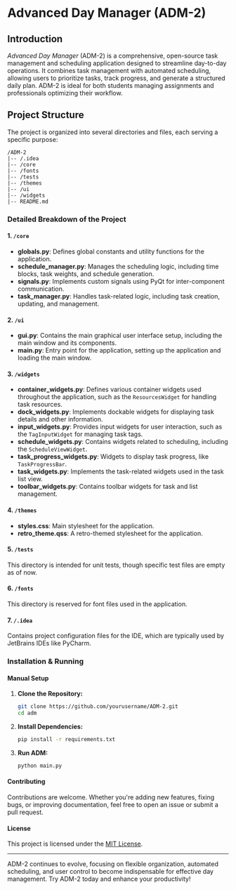 # Advanced Day Manager (ADM-2)

## Introduction

*Advanced Day Manager* (ADM-2) is a comprehensive, open-source task management and scheduling application designed to streamline day-to-day operations. It combines task management with automated scheduling, allowing users to prioritize tasks, track progress, and generate a structured daily plan. ADM-2 is ideal for both students managing assignments and professionals optimizing their workflow.

## Project Structure

The project is organized into several directories and files, each serving a specific purpose:

```
/ADM-2
|-- /.idea
|-- /core
|-- /fonts
|-- /tests
|-- /themes
|-- /ui
|-- /widgets
|-- README.md
```

### Detailed Breakdown of the Project

#### 1. `/core`

- **globals.py**: Defines global constants and utility functions for the application.
- **schedule_manager.py**: Manages the scheduling logic, including time blocks, task weights, and schedule generation.
- **signals.py**: Implements custom signals using PyQt for inter-component communication.
- **task_manager.py**: Handles task-related logic, including task creation, updating, and management.

#### 2. `/ui`

- **gui.py**: Contains the main graphical user interface setup, including the main window and its components.
- **main.py**: Entry point for the application, setting up the application and loading the main window.

#### 3. `/widgets`

- **container_widgets.py**: Defines various container widgets used throughout the application, such as the `ResourcesWidget` for handling task resources.
- **dock_widgets.py**: Implements dockable widgets for displaying task details and other information.
- **input_widgets.py**: Provides input widgets for user interaction, such as the `TagInputWidget` for managing task tags.
- **schedule_widgets.py**: Contains widgets related to scheduling, including the `ScheduleViewWidget`.
- **task_progress_widgets.py**: Widgets to display task progress, like `TaskProgressBar`.
- **task_widgets.py**: Implements the task-related widgets used in the task list view.
- **toolbar_widgets.py**: Contains toolbar widgets for task and list management.

#### 4. `/themes`

- **styles.css**: Main stylesheet for the application.
- **retro_theme.qss**: A retro-themed stylesheet for the application.

#### 5. `/tests`

This directory is intended for unit tests, though specific test files are empty as of now.

#### 6. `/fonts`

This directory is reserved for font files used in the application.

#### 7. `/.idea`

Contains project configuration files for the IDE, which are typically used by JetBrains IDEs like PyCharm.

### Installation & Running

#### Manual Setup

1. **Clone the Repository:**
   ```bash
   git clone https://github.com/yourusername/ADM-2.git
   cd adm
   ```

2. **Install Dependencies:**
   ```bash
   pip install -r requirements.txt
   ```

3. **Run ADM:**
   ```bash
   python main.py
   ```

#### Contributing

Contributions are welcome. Whether you're adding new features, fixing bugs, or improving documentation, feel free to open an issue or submit a pull request.

#### License

This project is licensed under the [MIT License](https://opensource.org/licenses/MIT).

---

ADM-2 continues to evolve, focusing on flexible organization, automated scheduling, and user control to become indispensable for effective day management. Try ADM-2 today and enhance your productivity!
